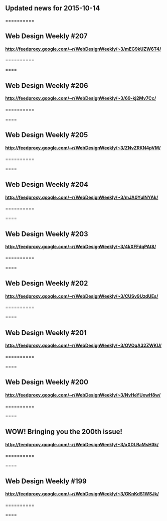 ## Updated news for 2015-10-14 

==========
## Web Design Weekly #207
#### http://feedproxy.google.com/~r/WebDesignWeekly/~3/mEG9kUZW6T4/

==========

====
## Web Design Weekly #206
#### http://feedproxy.google.com/~r/WebDesignWeekly/~3/69-kj2Mv7Cc/

==========

====
## Web Design Weekly #205
#### http://feedproxy.google.com/~r/WebDesignWeekly/~3/ZNvZRKN4pVM/

==========

====
## Web Design Weekly #204
#### http://feedproxy.google.com/~r/WebDesignWeekly/~3/mJA0YulNYAk/

==========

====
## Web Design Weekly #203
#### http://feedproxy.google.com/~r/WebDesignWeekly/~3/4kXFFdqPAt8/

==========

====
## Web Design Weekly #202
#### http://feedproxy.google.com/~r/WebDesignWeekly/~3/CUSv9UzdUEs/

==========

====
## Web Design Weekly #201
#### http://feedproxy.google.com/~r/WebDesignWeekly/~3/OVOqA32ZWKU/

==========

====
## Web Design Weekly #200
#### http://feedproxy.google.com/~r/WebDesignWeekly/~3/NvHeYUxwH8w/

==========

====
## WOW! Bringing you the 200th issue!
#### http://feedproxy.google.com/~r/WebDesignWeekly/~3/xXDLRaMsH3k/

==========

====
## Web Design Weekly #199
#### http://feedproxy.google.com/~r/WebDesignWeekly/~3/GKnKdS1WSJk/

==========

====
